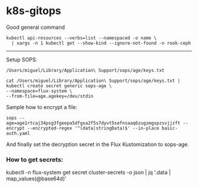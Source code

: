 # k8s-gitops


Good general command

```
kubectl api-resources --verbs=list --namespaced -o name \
  | xargs -n 1 kubectl get --show-kind --ignore-not-found -n rook-ceph
```

---

Setup SOPS:

```
/Users/miguel/Library/Application\ Support/sops/age/keys.txt

cat /Users/miguel/Library/Application\ Support/sops/age/keys.txt |
kubectl create secret generic sops-age \
--namespace=flux-system \
--from-file=age.agekey=/dev/stdin
```

Sample how to encrypt a file:
```
sops --age=age1rtcaj34psg3fgeepa5dfgxa2f5s7dyvt5sefnsaaq6zugzmgxpzsvjjzft --encrypt --encrypted-regex '^(data|stringData)$' --in-place basic-auth.yaml
```

And finally set the decryption secret in the Flux Kustomization to sops-age.


### How to get secrets:

kubectl -n flux-system get secret cluster-secrets -o json | jq '.data | map_values(@base64d)'